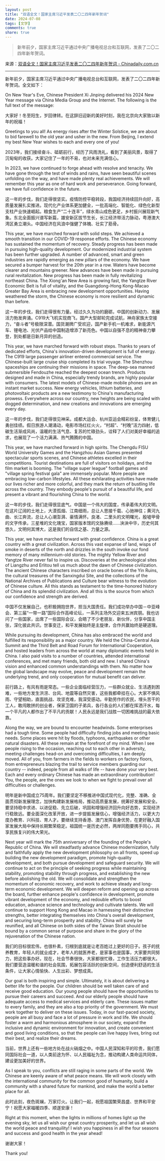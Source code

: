 ```yaml
---
layout: post
title: "双语全文！国家主席习近平发表二〇二四年新年贺词"
date: 2024-07-08
tags: [文学]
comments: true
share: true
---
```


> 新年前夕，国家主席习近平通过中央广播电视总台和互联网，发表了二〇二四年新年贺词。

来源：[双语全文！国家主席习近平发表二〇二四年新年贺词 - Chinadaily.com.cn](https://language.chinadaily.com.cn/a/202401/02/WS6593839ea3105f21a507a1d5.html)

---

新年前夕，国家主席习近平通过中央广播电视总台和互联网，发表了二〇二四年新年贺词。全文如下：

On New Year's Eve, Chinese President Xi Jinping delivered his 2024 New Year message via China Media Group and the Internet. The following is the full text of the message:

大家好！冬至阳生，岁回律转。在这辞旧迎新的美好时刻，我在北京向大家致以新年的祝福！

Greetings to you all! As energy rises after the Winter Solstice, we are about to bid farewell to the old year and usher in the new. From Beijing, I extend my best New Year wishes to each and every one of you!

2023年，我们接续奋斗、砥砺前行，经历了风雨洗礼，看到了美丽风景，取得了沉甸甸的收获。大家记住了一年的不易，也对未来充满信心。

In 2023, we have continued to forge ahead with resolve and tenacity. We have gone through the test of winds and rains, have seen beautiful scenes unfolding on the way, and have made plenty real achievements. We will remember this year as one of hard work and perseverance. Going forward, we have full confidence in the future.

这一年的步伐，我们走得很坚实。疫情防控平稳转段，我国经济持续回升向好，高质量发展扎实推进。现代化产业体系更加健全，一批高端化、智能化、绿色化新型支柱产业快速崛起。粮食生产“二十连丰”，绿水青山成色更足，乡村振兴展现新气象。东北全面振兴谱写新篇，雄安新区拔节生长，长江经济带活力脉动，粤港澳大湾区勇立潮头。中国经济在风浪中强健了体魄、壮实了筋骨。

This year, we have marched forward with solid steps. We achieved a smooth transition in our COVID-19 response efforts. The Chinese economy has sustained the momentum of recovery. Steady progress has been made in pursuing high-quality development. Our modernized industrial system has been further upgraded. A number of advanced, smart and green industries are rapidly emerging as new pillars of the economy. We have secured a bumper harvest for the 20th year in a row. Waters have become clearer and mountains greener. New advances have been made in pursuing rural revitalization. New progress has been made in fully revitalizing northeast China. The Xiong'an New Area is growing fast, the Yangtze River Economic Belt is full of vitality, and the Guangdong-Hong Kong-Macao Greater Bay Area is embracing new development opportunities. Having weathered the storm, the Chinese economy is more resilient and dynamic than before.

这一年的步伐，我们走得很有力量。经过久久为功的磨砺，中国的创新动力、发展活力勃发奔涌。C919大飞机实现商飞，国产大型邮轮完成试航，神舟家族太空接力，“奋斗者”号极限深潜。国货潮牌广受欢迎，国产新手机一机难求，新能源汽车、锂电池、光伏产品给中国制造增添了新亮色。中国以自强不息的精神奋力攀登，到处都是日新月异的创造。

This year, we have marched forward with robust steps. Thanks to years of dedicated efforts, China's innovation-driven development is full of energy. The C919 large passenger airliner entered commercial service. The Chinese-built large cruise ship completed its trial voyage. The Shenzhou spaceships are continuing their missions in space. The deep-sea manned submersible Fendouzhe reached the deepest ocean trench. Products designed and made in China, especially trendy brands, are highly popular with consumers. The latest models of Chinese-made mobile phones are an instant market success. New energy vehicles, lithium batteries, and photovoltaic products are a new testimony to China's manufacturing prowess. Everywhere across our country, new heights are being scaled with dogged determination, and new creations and innovations are emerging every day.

这一年的步伐，我们走得很见神采。成都大运会、杭州亚运会精彩纷呈，体育健儿勇创佳绩。假日旅游人潮涌动，电影市场红红火火，“村超”、“村晚”活力四射，低碳生活渐成风尚，温暖的生活气息、复苏的忙碌劲头，诠释了人们对美好幸福的追求，也展现了一个活力满满、热气腾腾的中国。

This year, we have marched forward in high spirits. The Chengdu FISU World University Games and the Hangzhou Asian Games presented spectacular sports scenes, and Chinese athletes excelled in their competitions. Tourist destinations are full of visitors on holidays, and the film market is booming. The "village super league" football games and "village spring festival gala" are immensely popular. More people are embracing low-carbon lifestyles. All these exhilarating activities have made our lives richer and more colorful, and they mark the return of bustling life across the country. They embody people's pursuit of a beautiful life, and present a vibrant and flourishing China to the world.

这一年的步伐，我们走得很显底气。中国是一个伟大的国度，传承着伟大的文明。在这片辽阔的土地上，大漠孤烟、江南细雨，总让人思接千载、心驰神往；黄河九曲、长江奔流，总让人心潮澎湃、豪情满怀。良渚、二里头的文明曙光，殷墟甲骨的文字传承，三星堆的文化瑰宝，国家版本馆的文脉赓续……泱泱中华，历史何其悠久，文明何其博大，这是我们的自信之基、力量之源。

This year, we have marched forward with great confidence. China is a great country with a great civilization. Across this vast expanse of land, wisps of smoke in deserts of the north and drizzles in the south invoke our fond memory of many millennium-old stories. The mighty Yellow River and Yangtze River never fail to inspire us. Discoveries at the archeological sites of Liangzhu and Erlitou tell us much about the dawn of Chinese civilization. The ancient Chinese characters inscribed on oracle bones of the Yin Ruins, the cultural treasures of the Sanxingdui Site, and the collections of the National Archives of Publications and Culture bear witness to the evolution of Chinese culture. All this stands as testament to the time-honored history of China and its splendid civilization. And all this is the source from which our confidence and strength are derived.

中国不仅发展自己，也积极拥抱世界，担当大国责任。我们成功举办中国－中亚峰会、第三届“一带一路”国际合作高峰论坛，一系列主场外交迎来五洲宾朋。我也访问了一些国家，出席了一些国际会议，会晤了不少老朋友、新伙伴，分享中国主张，深化彼此共识。世事变迁，和平发展始终是主旋律，合作共赢始终是硬道理。

While pursuing its development, China has also embraced the world and fulfilled its responsibility as a major country. We held the China-Central Asia Summit and the Third Belt and Road Forum for International Cooperation, and hosted leaders from across the world at many diplomatic events held in China. I also paid visits to a number of countries, attended international conferences, and met many friends, both old and new. I shared China's vision and enhanced common understandings with them. No matter how the global landscape may evolve, peace and development remain the underlying trend, and only cooperation for mutual benefit can deliver.

前行路上，有风有雨是常态。一些企业面临经营压力，一些群众就业、生活遇到困难，一些地方发生洪涝、台风、地震等自然灾害，这些我都牵挂在心。大家不惧风雨、守望相助，直面挑战、攻坚克难，我深受感动。辛勤劳作的农民，埋头苦干的工人，敢闯敢拼的创业者，保家卫国的子弟兵，各行各业的人们都在挥洒汗水，每一个平凡的人都作出了不平凡的贡献！人民永远是我们战胜一切困难挑战的最大依靠。

Along the way, we are bound to encounter headwinds. Some enterprises had a tough time. Some people had difficulty finding jobs and meeting basic needs. Some places were hit by floods, typhoons, earthquakes or other natural disasters. All these remain at the forefront of my mind. When I see people rising to the occasion, reaching out to each other in adversity, meeting challenges head-on and overcoming difficulties, I am deeply moved. All of you, from farmers in the fields to workers on factory floors, from entrepreneurs blazing the trail to service members guarding our country -- indeed, people from all walks of life -- have done your very best. Each and every ordinary Chinese has made an extraordinary contribution! You, the people, are the ones we look to when we fight to prevail over all difficulties or challenges.

明年是新中国成立75周年。我们要坚定不移推进中国式现代化，完整、准确、全面贯彻新发展理念，加快构建新发展格局，推动高质量发展，统筹好发展和安全。要坚持稳中求进、以进促稳、先立后破，巩固和增强经济回升向好态势，实现经济行稳致远。要全面深化改革开放，进一步提振发展信心，增强经济活力，以更大力度办教育、兴科技、育人才。要继续支持香港、澳门发挥自身优势，在更好融入国家发展大局中保持长期繁荣稳定。祖国统一是历史必然，两岸同胞要携手同心，共享民族复兴的伟大荣光。

Next year will mark the 75th anniversary of the founding of the People's Republic of China. We will steadfastly advance Chinese modernization, fully and faithfully apply the new development philosophy on all fronts, speed up building the new development paradigm, promote high-quality development, and both pursue development and safeguard security. We will continue to act on the principle of seeking progress while maintaining stability, promoting stability through progress, and establishing the new before abolishing the old. We will consolidate and strengthen the momentum of economic recovery, and work to achieve steady and long-term economic development. We will deepen reform and opening up across the board, further enhance people's confidence in development, promote vibrant development of the economy, and redouble efforts to boost education, advance science and technology and cultivate talents. We will continue to support Hong Kong and Macao in harnessing their distinctive strengths, better integrating themselves into China's overall development, and securing long-term prosperity and stability. China will surely be reunified, and all Chinese on both sides of the Taiwan Strait should be bound by a common sense of purpose and share in the glory of the rejuvenation of the Chinese nation.

我们的目标很宏伟，也很朴素，归根到底就是让老百姓过上更好的日子。孩子的抚养教育，年轻人的就业成才，老年人的就医养老，是家事也是国事，大家要共同努力，把这些事办好。现在，社会节奏很快，大家都很忙碌，工作生活压力都很大。我们要营造温暖和谐的社会氛围，拓展包容活跃的创新空间，创造便利舒适的生活条件，让大家心情愉快、人生出彩、梦想成真。

Our goal is both inspiring and simple. Ultimately, it is about delivering a better life for the people. Our children should be well taken care of and receive good education. Our young people should have the opportunities to pursue their careers and succeed. And our elderly people should have adequate access to medical services and elderly care. These issues matter to every family, and they are also a top priority of the government. We must work together to deliver on these issues. Today, in our fast-paced society, people are all busy and face a lot of pressure in work and life. We should foster a warm and harmonious atmosphere in our society, expand the inclusive and dynamic environment for innovation, and create convenient and good living conditions, so that the people can live happy lives, bring out their best, and realize their dreams.

当前，世界上还有一些地方处在战火硝烟之中。中国人民深知和平的珍贵，我们愿同国际社会一道，以人类前途为怀、以人民福祉为念，推动构建人类命运共同体，建设更加美好的世界。

As I speak to you, conflicts are still raging in some parts of the world. We Chinese are keenly aware of what peace means. We will work closely with the international community for the common good of humanity, build a community with a shared future for mankind, and make the world a better place for all.

此时此刻，夜色斑斓，万家灯火。让我们一起，祝愿祖国繁荣昌盛、世界和平安宁！祝愿大家福暖四季、顺遂安康！

Right at this moment, when the lights in millions of homes light up the evening sky, let us all wish our great country prosperity, and let us all wish the world peace and tranquility! I wish you happiness in all the four seasons and success and good health in the year ahead!

谢谢大家！

Thank you!

